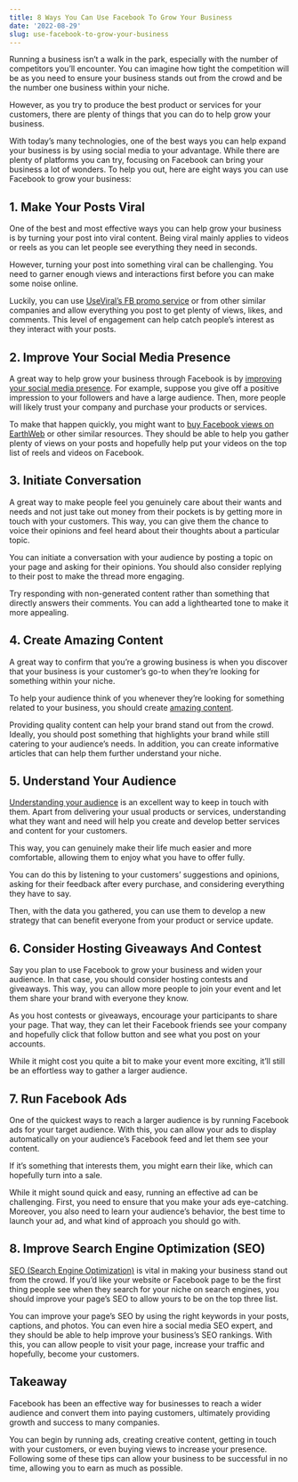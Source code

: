 ```yaml
---
title: 8 Ways You Can Use Facebook To Grow Your Business
date: '2022-08-29'
slug: use-facebook-to-grow-your-business
---
```

<!-- wp:paragraph -->
<p>Running a business isn’t a walk in the park, especially with the number of competitors you’ll encounter. You can imagine how tight the competition will be as you need to ensure your business stands out from the crowd and be the number one business within your niche.</p>
<!-- /wp:paragraph -->

<!-- wp:paragraph -->
<p>However, as you try to produce the best product or services for your customers, there are plenty of things that you can do to help grow your business.  </p>
<!-- /wp:paragraph -->

<!-- wp:paragraph -->
<p>With today’s many technologies, one of the best ways you can help expand your business is by using social media to your advantage. While there are plenty of platforms you can try, focusing on Facebook can bring your business a lot of wonders. To help you out, here are eight ways you can use Facebook to grow your business:</p>
<!-- /wp:paragraph -->

<!-- wp:heading -->
<h2>1. Make Your Posts Viral </h2>
<!-- /wp:heading -->

<!-- wp:paragraph -->
<p>One of the best and most effective ways you can help grow your business is by turning your post into viral content. Being viral mainly applies to videos or reels as you can let people see everything they need in seconds.</p>
<!-- /wp:paragraph -->

<!-- wp:paragraph -->
<p>However, turning your post into something viral can be challenging. You need to garner enough views and interactions first before you can make some noise online.  </p>
<!-- /wp:paragraph -->

<!-- wp:paragraph -->
<p>Luckily, you can use <a href="https://useviral.com/facebook/">UseViral’s FB promo service</a> or from other similar companies and allow everything you post to get plenty of views, likes, and comments. This level of engagement can help catch people’s interest as they interact with your posts.&nbsp;</p>
<!-- /wp:paragraph -->

<!-- wp:heading -->
<h2>2. Improve Your Social Media Presence </h2>
<!-- /wp:heading -->

<!-- wp:paragraph -->
<p>A great way to help grow your business through Facebook is by <a href="https://www.waytoidea.com/increase-social-media-presence/" data-type="URL" data-id="https://www.waytoidea.com/increase-social-media-presence/" target="_blank" rel="noreferrer noopener">improving your social media presence</a>. For example, suppose you give off a positive impression to your followers and have a large audience. Then, more people will likely trust your company and purchase your products or services.</p>
<!-- /wp:paragraph -->

<!-- wp:paragraph -->
<p>To make that happen quickly, you might want to <a href="https://earthweb.com/buy-facebook-views/">buy Facebook views on EarthWeb</a> or other similar resources. They should be able to help you gather plenty of views on your posts and hopefully help put your videos on the top list of reels and videos on Facebook.</p>
<!-- /wp:paragraph -->

<!-- wp:heading -->
<h2>3. Initiate Conversation </h2>
<!-- /wp:heading -->

<!-- wp:paragraph -->
<p>A great way to make people feel you genuinely care about their wants and needs and not just take out money from their pockets is by getting more in touch with your customers. This way, you can give them the chance to voice their opinions and feel heard about their thoughts about a particular topic.&nbsp;</p>
<!-- /wp:paragraph -->

<!-- wp:paragraph -->
<p>You can initiate a conversation with your audience by posting a topic on your page and asking for their opinions. You should also consider replying to their post to make the thread more engaging. </p>
<!-- /wp:paragraph -->

<!-- wp:paragraph -->
<p>Try responding with non-generated content rather than something that directly answers their comments. You can add a lighthearted tone to make it more appealing.  </p>
<!-- /wp:paragraph -->

<!-- wp:heading -->
<h2>4. Create Amazing Content </h2>
<!-- /wp:heading -->

<!-- wp:paragraph -->
<p>A great way to confirm that you’re a growing business is when you discover that your business is your customer’s go-to when they’re looking for something within your niche.</p>
<!-- /wp:paragraph -->

<!-- wp:paragraph -->
<p>To help your audience think of you whenever they’re looking for something related to your business, you should create <a href="https://www.waytoidea.com/ways-to-make-high-quality-content-for-your-new-website/">amazing content</a>.</p>
<!-- /wp:paragraph -->

<!-- wp:paragraph -->
<p>Providing quality content can help your brand stand out from the crowd. Ideally, you should post something that highlights your brand while still catering to your audience’s needs. In addition, you can create informative articles that can help them further understand your niche.</p>
<!-- /wp:paragraph -->

<!-- wp:heading -->
<h2>5. Understand Your Audience </h2>
<!-- /wp:heading -->

<!-- wp:paragraph -->
<p><a href="https://www.forbes.com/sites/forbesagencycouncil/2022/05/12/4-ways-to-better-understand-your-audience/">Understanding your audience</a> is an excellent way to keep in touch with them. Apart from delivering your usual products or services, understanding what they want and need will help you create and develop better services and content for your customers.</p>
<!-- /wp:paragraph -->

<!-- wp:paragraph -->
<p>This way, you can genuinely make their life much easier and more comfortable, allowing them to enjoy what you have to offer fully.</p>
<!-- /wp:paragraph -->

<!-- wp:paragraph -->
<p>You can do this by listening to your customers’ suggestions and opinions, asking for their feedback after every purchase, and considering everything they have to say.</p>
<!-- /wp:paragraph -->

<!-- wp:paragraph -->
<p>Then, with the data you gathered, you can use them to develop a new strategy that can benefit everyone from your product or service update.</p>
<!-- /wp:paragraph -->

<!-- wp:heading -->
<h2>6. Consider Hosting Giveaways And Contest </h2>
<!-- /wp:heading -->

<!-- wp:paragraph -->
<p>Say you plan to use Facebook to grow your business and widen your audience. In that case, you should consider hosting contests and giveaways. This way, you can allow more people to join your event and let them share your brand with everyone they know.</p>
<!-- /wp:paragraph -->

<!-- wp:paragraph -->
<p>As you host contests or giveaways, encourage your participants to share your page. That way, they can let their Facebook friends see your company and hopefully click that follow button and see what you post on your accounts.</p>
<!-- /wp:paragraph -->

<!-- wp:paragraph -->
<p>While it might cost you quite a bit to make your event more exciting, it’ll still be an effortless way to gather a larger audience.  </p>
<!-- /wp:paragraph -->

<!-- wp:heading -->
<h2>7. Run Facebook Ads </h2>
<!-- /wp:heading -->

<!-- wp:paragraph -->
<p>One of the quickest ways to reach a larger audience is by running Facebook ads for your target audience. With this, you can allow your ads to display automatically on your audience’s Facebook feed and let them see your content.</p>
<!-- /wp:paragraph -->

<!-- wp:paragraph -->
<p>If it’s something that interests them, you might earn their like, which can hopefully turn into a sale.</p>
<!-- /wp:paragraph -->

<!-- wp:paragraph -->
<p>While it might sound quick and easy, running an effective ad can be challenging. First, you need to ensure that you make your ads eye-catching. Moreover, you also need to learn your audience’s behavior, the best time to launch your ad, and what kind of approach you should go with.&nbsp;&nbsp;</p>
<!-- /wp:paragraph -->

<!-- wp:heading -->
<h2>8. Improve Search Engine Optimization (SEO)</h2>
<!-- /wp:heading -->

<!-- wp:paragraph -->
<p><a href="https://www.waytoidea.com/what-is-seo-search-engine-optimization/" target="_blank" data-type="URL" data-id="https://www.waytoidea.com/what-is-seo-search-engine-optimization/" rel="noreferrer noopener">SEO (Search Engine Optimization)</a> is vital in making your business stand out from the crowd. If you’d like your website or Facebook page to be the first thing people see when they search for your niche on search engines, you should improve your page’s SEO to allow yours to be on the top three list.</p>
<!-- /wp:paragraph -->

<!-- wp:paragraph -->
<p>You can improve your page’s SEO by using the right keywords in your posts, captions, and photos. You can even hire a social media SEO expert, and they should be able to help improve your business’s SEO rankings. With this, you can allow people to visit your page, increase your traffic and hopefully, become your customers.&nbsp;&nbsp;</p>
<!-- /wp:paragraph -->

<!-- wp:heading -->
<h2>Takeaway  </h2>
<!-- /wp:heading -->

<!-- wp:paragraph -->
<p>Facebook has been an effective way for businesses to reach a wider audience and convert them into paying customers, ultimately providing growth and success to many companies.</p>
<!-- /wp:paragraph -->

<!-- wp:paragraph -->
<p>You can begin by running ads, creating creative content, getting in touch with your customers, or even buying views to increase your presence. Following some of these tips can allow your business to be successful in no time, allowing you to earn as much as possible.</p>
<!-- /wp:paragraph -->
